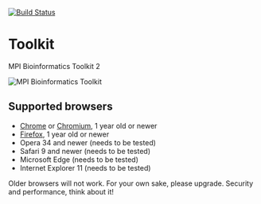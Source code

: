 [![Build Status](https://travis-ci.com/zy4/Toolkit.svg?token=cSsDamUt1rppSqiMYpS2&branch=master)](https://travis-ci.com/zy4/Toolkit)

# Toolkit
MPI Bioinformatics Toolkit 2

<img src="https://raw.githubusercontent.com/zy4/Toolkit/master/public/images/toolkitscreenshot.png" alt="MPI Bioinformatics Toolkit" />


Supported browsers
------------------

- [Chrome](https://www.google.com/chrome) or [Chromium](https://www.chromium.org/getting-involved/download-chromium), 1 year old or newer
- [Firefox](https://www.mozilla.org/firefox), 1 year old or newer
- Opera 34 and newer (needs to be tested)
- Safari 9 and newer (needs to be tested)
- Microsoft Edge (needs to be tested)
- Internet Explorer 11 (needs to be tested)

Older browsers will not work. For your own sake, please upgrade.
Security and performance, think about it!

